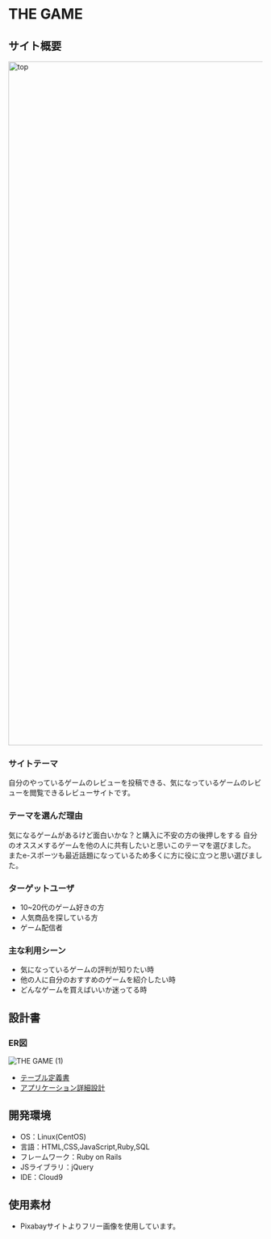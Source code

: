 # THE GAME

## サイト概要
<img width="1354" alt="top" src="https://user-images.githubusercontent.com/106644921/186660139-16463833-e375-469b-916f-670373ef003d.png">

### サイトテーマ
自分のやっているゲームのレビューを投稿できる、気になっているゲームのレビューを閲覧できるレビューサイトです。

### テーマを選んだ理由
気になるゲームがあるけど面白いかな？と購入に不安の方の後押しをする
自分のオススメするゲームを他の人に共有したいと思いこのテーマを選びました。
またe-スポーツも最近話題になっているため多くに方に役に立つと思い選びました。

### ターゲットユーザ
- 10~20代のゲーム好きの方
- 人気商品を探している方
- ゲーム配信者

### 主な利用シーン
- 気になっているゲームの評判が知りたい時
- 他の人に自分のおすすめのゲームを紹介したい時
- どんなゲームを買えばいいか迷ってる時

## 設計書
### ER図
![THE GAME (1)](https://user-images.githubusercontent.com/106644921/186054182-3bf285d0-749e-45e9-ba01-4257de25dfcf.jpg)
- [テーブル定義書](https://docs.google.com/spreadsheets/d/1i4ftCUSWWPR16yFObTHkfBthcgiS4uhg1nEAbY8G9Io/edit?usp=sharing)
- [アプリケーション詳細設計](https://docs.google.com/spreadsheets/d/1QLabDPO79J6bXKshJZfBPwouW25VMHPy/edit?usp=sharing&ouid=108767797487454711349&rtpof=true&sd=true)

## 開発環境
- OS：Linux(CentOS)
- 言語：HTML,CSS,JavaScript,Ruby,SQL
- フレームワーク：Ruby on Rails
- JSライブラリ：jQuery
- IDE：Cloud9

## 使用素材
- Pixabayサイトよりフリー画像を使用しています。